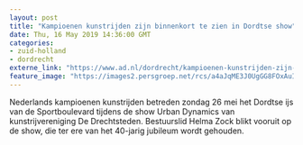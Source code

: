 ```yaml
---
layout: post
title: "Kampioenen kunstrijden zijn binnenkort te zien in Dordtse show"
date: Thu, 16 May 2019 14:36:00 GMT
categories: 
- zuid-holland 
- dordrecht 
externe_link: "https://www.ad.nl/dordrecht/kampioenen-kunstrijden-zijn-binnenkort-te-zien-in-dordtse-show~a454209e/"
feature_image: "https://images2.persgroep.net/rcs/a4aJqME3J0UgGG8FOxAuIY1jxaA/diocontent/148525155/_fitwidth/400/?appId=21791a8992982cd8da851550a453bd7f&quality=0.7"
---
```


Nederlands kampioenen kunstrijden betreden zondag 26 mei het Dordtse ijs van de Sportboulevard tijdens de show Urban Dynamics van kunstrijvereniging De Drechtsteden. Bestuurslid Helma Zock blikt vooruit op de show, die ter ere van het 40-jarig jubileum wordt gehouden.
